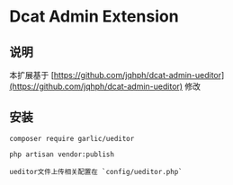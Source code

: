 # Dcat Admin Extension

## 说明
本扩展基于 [https://github.com/jqhph/dcat-admin-ueditor](https://github.com/jqhph/dcat-admin-ueditor) 修改


## 安装
    composer require garlic/ueditor
    
    php artisan vendor:publish
    
    ueditor文件上传相关配置在 `config/ueditor.php`


